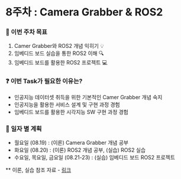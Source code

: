 # 8주차 : Camera Grabber & ROS2

### 📢 이번 주차 목표
1. Camer Grabber와 ROS2 개념 익히기 💡
2. 임베디드 보드 실습을 통한 ROS2 이해 🔍
3. 임베디드 보드를 활용한 ROS2 프로젝트 💻

### ❓ 이번 Task가 필요한 이유는?
- 인공지능 데이터셋 취득을 위한 기본적인 Camer Grabber 개념 숙지
- 인공지능을 활용한 서비스 설계 및 구현 과정 경험
- 임베디드 보드를 활용한 시각지능 SW 구현 과정 경험


### 📅 일자 별 계획
- 월요일 (08.19) : (이론) Camera Grabber 개념 공부
- 화요일 (08.20) : (이론) ROS2 개념 공부, (실습) ROS2 실습
- 수요일, 목요일, 금요일 (08.21-23) : (실습) 임베디드 보드 ROS2 프로젝트


** 이론, 실습 참조 자료
    -   [링크](https://github.com/sejong-rcv/2024.RCV.URP/blob/main/8%EC%A3%BC%EC%B0%A8(%EC%B9%B4%EB%A9%94%EB%9D%BC%EA%B7%B8%EB%9E%98%EB%B2%84%26ROS2)/ref.md) 
